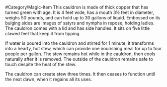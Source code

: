 #Category/Magic-Item 
This cauldron is made of thick copper that has turned green with age. It is 4 feet wide, has a mouth 3½ feet in diameter, weighs 50 pounds, and can hold up to 30 gallons of liquid. Embossed on its bulging sides are images of satyrs and nymphs in repose, holding ladles. The cauldron comes with a lid and has side handles. It sits on five little clawed feet that keep it from tipping.

If water is poured into the cauldron and stirred for 1 minute, it transforms into a hearty, hot stew, which can provide one nourishing meal for up to four people per gallon. The stew remains hot while in the cauldron, then cools naturally after it is removed. The outside of the cauldron remains safe to touch despite the heat of the stew.

The cauldron can create stew three times. It then ceases to function until the next dawn, when it regains all its uses.